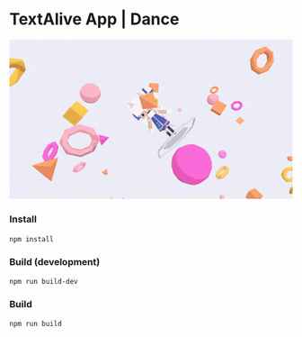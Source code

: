# TextAlive App | Dance

![sample](screenshots/sample.gif)

### Install

	npm install

### Build (development)

	npm run build-dev

### Build

	npm run build
